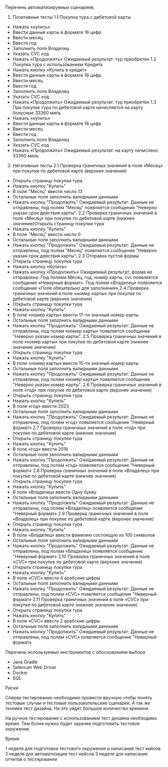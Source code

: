 Перечень автоматизируемых сценариев

1. Позитивные тесты
1.1 Покупка тура с дебетовой карты
- Нажать «купить»
- Ввести данные карты в формате 16 цифр
- Ввести месяц
- Ввести год
- Заполнить поле Владелец
- Указать CVC код
- Нажать «Продолжить»
Ожидаемый результат: тур приобретен
1.2 Покупка тура с использованием Кредита
- Нажать кнопку «Купить в кредит»
- Ввести данные карты в формате 16 цифр
- Ввести месяц
- Ввести год
- Заполнить поле Владелец
- Указать CVC код
- Нажать «Продолжить»
Ожидаемый результат: тур приобретен
1.3 При покупке тура по дебетовой карте начисляется на карту бонусные 33360 миль
- Нажать «купить»
- Ввести данные карты в формате 16 цифр
- Ввести месяц
- Ввести год
- Заполнить поле Владелец
- Указать CVC код
- Нажать «Продолжить»
Ожидаемый результат: на карту начислено 33360 миль
2. Негативные тесты
2.1 Проверка граничных значений в поле «Месяц» при покупке по дебетовой карте (верхнее значение)
- Открыть страницу покупки тура
- Нажать кнопку "Купить"
- В поле "Месяц" ввести число 13
- Остальные поля заполнить валидными данными
- Нажать кнопку "Продолжить"
Ожидаемый результат: Данные не отправлены, под полем "Месяц" появляется сообщение "Неверно указан срок действия карты".
2.2 Проверка граничных значений в поле «Месяц» при покупке по дебетовой карте (нижнее значение)Открыть страницу покупки тура
- Нажать кнопку "Купить"
- В поле "Месяц" ввести число 0
- Остальные поля заполнить валидными данными
- Нажать кнопку "Продолжить"
Ожидаемый результат: Данные не отправлены, под полем "Месяц" появляется сообщение "Неверно указан срок действия карты".
2.3 Отправка пустой формы
- Открыть страницу покупки тура
- Нажать кнопку «Купить»
- Нажать кнопку «Продолжить»
Ожидаемый результат: форма не отправлена. Под полями Месяц, год, номер карты, cvc появляется сообщение «Неверный формат». Под полем «Владелец» появляется сообщение «Поле обязательно для заполнения»
2.4 Проверка граничных значений в поле «номер карты» при покупке по дебетовой карте (верхнее значение)
- Открыть страницу покупки тура
- Нажать кнопку "Купить"
- В поле «номер карты» ввести 17-ти значный номер карты
- Остальные поля заполнить валидными данными
- Нажать кнопку "Продолжить"
Ожидаемый результат: Данные не отправлены, под полем «номер карты» появляется сообщение "Неверно указан номер карты".
2.5 Проверка граничных значений в поле «номер карты» при покупке по дебетовой карте (нижнее значение значение)
- Открыть страницу покупки тура
- Нажать кнопку "Купить"
- В поле «номер карты» ввести 15-ти значный номер карты
- Остальные поля заполнить валидными данными
- Нажать кнопку "Продолжить"
Ожидаемый результат: Данные не отправлены, под полем «номер карты» появляется сообщение "Неверно указан номер карты".
2.6 Проверка граничных значений в поле «год» при покупке по дебетовой карте (верхнее значение)
- Открыть страницу покупки тура
- Нажать кнопку "Купить"
- В поле «год» ввести 2023
- Остальные поля заполнить валидными данными
- Нажать кнопку "Продолжить"
Ожидаемый результат: Данные не отправлены, под полем «год» появляется сообщение "Неверный формат»
2.7 Проверка граничных значений в поле «год» при покупке по дебетовой карте (нижнее значение)
- Открыть страницу покупки тура
- Нажать кнопку "Купить"
- В поле «год» ввести 2016
- Остальные поля заполнить валидными данными
- Нажать кнопку "Продолжить"
Ожидаемый результат: Данные не отправлены, под полем «год» появляется сообщение "Неверный формат»
2.8 Проверка граничных значений в поле «Владелец» при покупке по дебетовой карте (нижнее значение)
- Открыть страницу покупки тура
- Нажать кнопку "Купить"
- В поле «Владелец» ввести Одну букву
- Остальные поля заполнить валидными данными
- Нажать кнопку "Продолжить"
Ожидаемый результат: Данные не отправлены, под полем «Владелец» появляется сообщение "Неверный формат»
2.9 Проверка граничных значений в поле «Владелец» при покупке по дебетовой карте (верхнее значение)
- Открыть страницу покупки тура
- Нажать кнопку "Купить"
- В поле «Владелец» ввести фамилию состоящую из 100 символов
- Остальные поля заполнить валидными данными
- Нажать кнопку "Продолжить"
Ожидаемый результат: Данные не отправлены, под полем «Владелец» появляется сообщение "Неверный формат»
2.10 Проверка граничных значений в поле «CVC» при покупке по дебетовой карте (верхнее значение)
- Открыть страницу покупки тура
- Нажать кнопку "Купить"
- В поле «CVC» ввести 4 арабские цифры
- Остальные поля заполнить валидными данными
- Нажать кнопку "Продолжить"
Ожидаемый результат: Данные не отправлены, под полем «CVC» появляется сообщение "Неверный формат»
2.11 Проверка граничных значений в поле «CVC» при покупке по дебетовой карте (нижнее значение значение)
- Открыть страницу покупки тура
- Нажать кнопку "Купить"
- В поле «CVC» ввести 2 арабские цифры
- Остальные поля заполнить валидными данными
- Нажать кнопку "Продолжить"
Ожидаемый результат: Данные не отправлены, под полем «CVC» появляется сообщение "Неверный формат»

Перечень используемых инструментов с обоснованием выбора

- Java Gradle
- Selenium Web Driver
- Docker
- SQL

Риски

Сперва тестирование необходимо провести вручную чтобы понять тестовые случаи и тестовые пользовательские сценарии. А так же техники тест дизайна. На это уйдет большое количество времени

На ручное тестирование с использованием тест дизайна необходимо время. Тем более нужно будет заранее подготовить тестовое окружение

Время

1 неделя для подготовки тестового окружения и написания тест кейсов
2 неделя для автоматизации тест кейсов
3 неделя для написания отчетов о тестировании